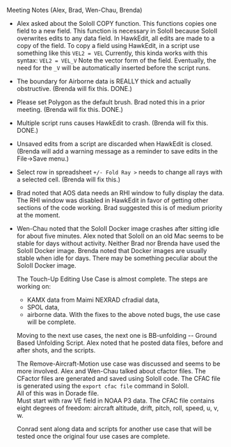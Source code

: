 Meeting Notes (Alex, Brad, Wen-Chau, Brenda)

* Alex asked about the SoloII COPY function.  This functions copies one field to a new field. This function is necessary in SoloII because SoloII
  overwrites edits to any data field.  In HawkEdit, all edits are made to a copy of the field.  To copy a field using HawkEdit, in a script 
  use something like this
  ``` VEL2 = VEL ```
  Currently, this kinda works with this syntax:
  ``` VEL2 = VEL_V ```
  Note the vector form of the field.  Eventually, the need for the ```_V``` will be automatically inserted before the script runs.  
  
* The boundary for Airborne data is REALLY thick and actually obstructive. (Brenda will fix this. DONE.)
* Please set Polygon as the default brush.  Brad noted this in a prior meeting.  (Brenda will fix this. DONE.)
* Multiple script runs causes HawkEdit to crash. (Brenda will fix this. DONE.)
* Unsaved edits from a script are discarded when HawkEdit is closed.  (Brenda will add a warning message as a reminder to save edits in the File->Save menu.)
* Select row in spreadsheet ``` +/- Fold Ray > ``` needs to change all rays with a selected cell. (Brenda will fix this.)
* Brad noted that AOS data needs an RHI window to fully display the data.  The RHI window was disabled in HawkEdit in favor of getting 
  other sections of the code working.  Brad suggested this is of medium priority at the moment.
* Wen-Chau noted that the SoloII Docker image crashes after sitting idle for about five minutes.  Alex noted that SoloII on an old Mac seems to be
  stable for days without activity.  Neither Brad nor Brenda have used the SoloII Docker image.  Brenda noted that Docker images are usually
  stable when idle for days.  There may be something peculiar about the SoloII Docker image.  
  
  The Touch-Up Editing Use Case is almost complete.  The steps are working on:
  * KAMX data from Maimi NEXRAD cfradial data,
  * SPOL data,
  * airborne data.
  With the fixes to the above noted bugs, the use case will be complete.
  
  Moving to the next use cases, the next one is BB-unfolding -- Ground Based Unfolding Script.  Alex noted that he posted data files, 
  before and after shots, and the scripts.  
  
  The Remove-Aircraft-Motion use case was discussed and seems to be more involved.  Alex and Wen-Chau talked about cfactor files.  The CFactor 
  files are generated and saved using SoloII code.  The CFAC file is generated using the ```export cfac file``` command in SoloII.  
  All of this was in Dorade file.  
  Must start with raw VE field in NOAA P3 data.  The CFAC file contains eight degrees of freedom: aircraft altitude, drift, pitch, roll, speed, u, v, w.
  
  Conrad sent along data and scripts for another use case that will be tested once the original four use cases are complete.  
  
  
